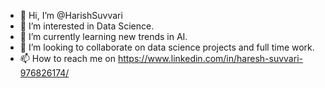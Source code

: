 - 👋 Hi, I’m @HarishSuvvari
- 👀 I’m interested in Data Science.
- 🌱 I’m currently learning new trends in AI.
- 💞️ I’m looking to collaborate on data science projects and full time work.
- 📫 How to reach me on https://www.linkedin.com/in/haresh-suvvari-976826174/
<!---
HarishSuvvari/HarishSuvvari is a ✨ special ✨ repository because its `README.md` (this file) appears on your GitHub profile.
You can click the Preview link to take a look at your changes.
--->
